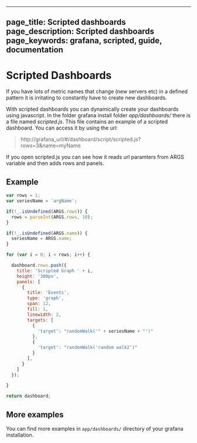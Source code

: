 ----
page_title: Scripted dashboards
page_description: Scripted dashboards
page_keywords: grafana, scripted, guide, documentation
---

# Scripted Dashboards

If you have lots of metric names that change (new servers etc) in a defined pattern it is irritating to constantly have to create new dashboards.

With scripted dashboards you can dynamically create your dashboards using javascript. In the folder grafana install folder _app/dashboards/_ there is a file named _scripted.js_. This file contains an example of a scripted dashboard. You can access it by using the url:
> http://grafana_url/#/dashboard/script/scripted.js?rows=3&name=myName

If you open scripted.js you can see how it reads url paramters from ARGS variable and then adds rows and panels.

## Example

```javascript
var rows = 1;
var seriesName = 'argName';

if(!_.isUndefined(ARGS.rows)) {
  rows = parseInt(ARGS.rows, 10);
}

if(!_.isUndefined(ARGS.name)) {
  seriesName = ARGS.name;
}

for (var i = 0; i < rows; i++) {

  dashboard.rows.push({
    title: 'Scripted Graph ' + i,
    height: '300px',
    panels: [
      {
        title: 'Events',
        type: 'graph',
        span: 12,
        fill: 1,
        linewidth: 2,
        targets: [
          {
            'target': "randomWalk('" + seriesName + "')"
          },
          {
            'target': "randomWalk('random walk2')"
          }
        ],
      }
    ]
  });

}

return dashboard;
```

## More examples

You can find more examples in `app/dashboards/` directory of your grafana installation.
